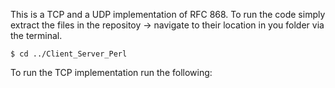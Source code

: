This is a TCP and a UDP implementation of RFC 868. To run the code simply extract the files in the repositoy -> navigate to their location in you folder via the terminal.

    $ cd ../Client_Server_Perl
    
To run the TCP implementation run the following:
